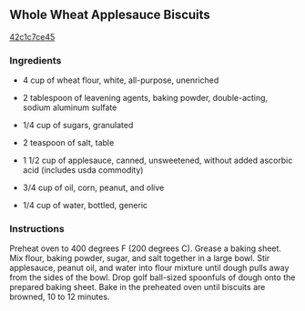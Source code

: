 ## Whole Wheat Applesauce Biscuits

[42c1c7ce45](http://allrecipes.com/recipe/whole-wheat-applesauce-biscuits/)

### Ingredients

 - 4 cup of wheat flour, white, all-purpose, unenriched

 - 2 tablespoon of leavening agents, baking powder, double-acting, sodium aluminum sulfate

 - 1/4 cup of sugars, granulated

 - 2 teaspoon of salt, table

 - 1 1/2 cup of applesauce, canned, unsweetened, without added ascorbic acid (includes usda commodity)

 - 3/4 cup of oil, corn, peanut, and olive

 - 1/4 cup of water, bottled, generic

### Instructions

Preheat oven to 400 degrees F (200 degrees C). Grease a baking sheet. Mix flour, baking powder, sugar, and salt together in a large bowl. Stir applesauce, peanut oil, and water into flour mixture until dough pulls away from the sides of the bowl. Drop golf ball-sized spoonfuls of dough onto the prepared baking sheet. Bake in the preheated oven until biscuits are browned, 10 to 12 minutes.